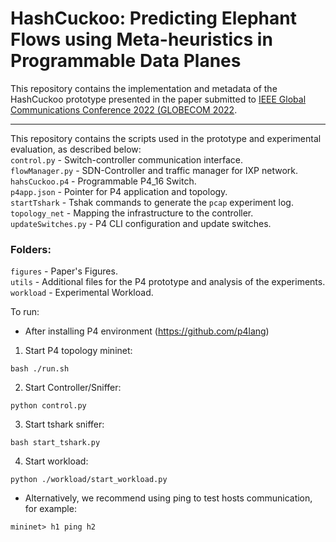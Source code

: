 # HashCuckoo: Predicting Elephant Flows using Meta-heuristics in Programmable Data Planes
This repository contains the implementation and metadata of the HashCuckoo prototype presented in the paper submitted to [IEEE Global Communications Conference 2022 (GLOBECOM 2022](https://globecom2022.ieee-globecom.org/).


___________________________

This repository contains the scripts used in the prototype and experimental evaluation, as described below:<br/>
`control.py`          - Switch-controller communication interface.<br/>
`flowManager.py`      - SDN-Controller and traffic manager for IXP network.<br/>
`hahsCuckoo.p4`       - Programmable P4_16 Switch. <br/>
`p4app.json`          - Pointer for P4 application and topology.<br/>
`startTshark`         - Tshak commands to generate the `pcap` experiment log.<br/>
`topology_net`        - Mapping the infrastructure to the controller.<br/>
`updateSwitches.py`   - P4 CLI configuration and update switches.<br/>

### Folders: 
`figures`   - Paper's Figures.<br/>
`utils`     - Additional files for the P4 prototype and analysis of the experiments.<br/>
`workload`  - Experimental Workload.<br/>


To run:<br/>
- After installing P4 environment (https://github.com/p4lang)<br/>

1. Start P4 topology mininet:
```
bash ./run.sh
```

2. Start Controller/Sniffer:
```
python control.py
```

3. Start tshark sniffer:
```
bash start_tshark.py
```

4. Start workload:
```
python ./workload/start_workload.py
```
* Alternatively, we recommend using ping to test hosts communication, for example:
```
mininet> h1 ping h2
```



